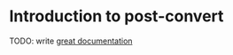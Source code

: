 # Introduction to post-convert

TODO: write [great documentation](http://jacobian.org/writing/what-to-write/)
